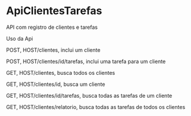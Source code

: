 # ApiClientesTarefas
API com registro de clientes e tarefas


Uso da Api

POST,  HOST/clientes,  inclui um cliente

POST,  HOST/clientes/id/tarefas, inclui uma tarefa para um cliente

GET,   HOST/clientes, busca todos os clientes

GET,   HOST/clientes/id, busca um cliente

GET,   HOST/clientes/id/tarefas, busca todas as tarefas de um cliente

GET,   HOST/clientes/relatorio,  busca todas as tarefas de todos os clientes
